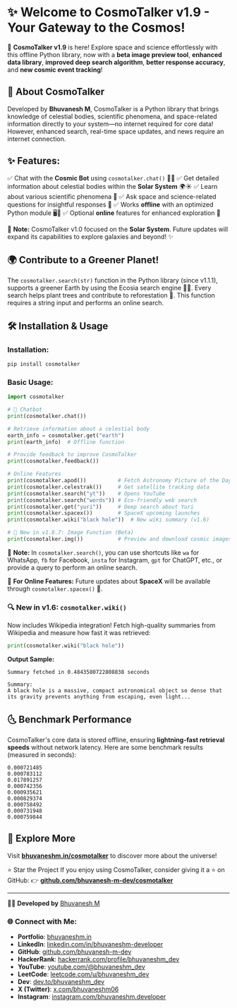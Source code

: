 # ✨ Welcome to CosmoTalker v1.9 - Your Gateway to the Cosmos!

🚀 **CosmoTalker v1.9** is here! Explore space and science effortlessly with this offline Python library, now with a **beta image preview tool**, **enhanced data library**, **improved deep search algorithm**, **better response accuracy**, and **new cosmic event tracking**!

## 🌠 About CosmoTalker

Developed by **Bhuvanesh M**, CosmoTalker is a Python library that brings knowledge of celestial bodies, scientific phenomena, and space-related information directly to your system—no internet required for core data! However, enhanced search, real-time space updates, and news require an internet connection.

## ✨ Features:

✅ Chat with the **Cosmic Bot** using `cosmotalker.chat()` 🤖🌌
✅ Get detailed information about celestial bodies within the **Solar System** 🌍☀️ &#x20;
✅ Learn about various scientific phenomena 🔬 &#x20;
✅ Ask space and science-related questions for insightful responses 🧩 &#x20;
✅ Works **offline** with an optimized Python module 🖥️🚀 &#x20;
✅ Optional **online** features for enhanced exploration 🌌

📍 **Note:** CosmoTalker v1.0 focused on the **Solar System**. Future updates will expand its capabilities to explore galaxies and beyond! ✨

## 🌍 Contribute to a Greener Planet!

The `cosmotalker.search(str)` function in the Python library (since v1.1.1), supports a greener Earth by using the Ecosia search engine 🌱💚. Every search helps plant trees and contribute to reforestation 🌳. This function requires a string input and performs an online search.

## 🛠 Installation & Usage

### Installation:

```sh
pip install cosmotalker
```

### Basic Usage:

```python
import cosmotalker

# 💬 Chatbot
print(cosmotalker.chat())

# Retrieve information about a celestial body
earth_info = cosmotalker.get("earth")
print(earth_info)  # Offline function

# Provide feedback to improve CosmoTalker
print(cosmotalker.feedback())

# Online Features
print(cosmotalker.apod())          # Fetch Astronomy Picture of the Day
print(cosmotalker.celestrak())     # Get satellite tracking data
print(cosmotalker.search("yt"))    # Opens YouTube
print(cosmotalker.search("words")) # Eco-friendly web search
print(cosmotalker.get("yuri"))     # Deep search about Yuri
print(cosmotalker.spacex())        # SpaceX upcoming launches
print(cosmotalker.wiki("black hole"))  # New wiki summary (v1.6)

# 📸 New in v1.8.7: Image Function (Beta)
print(cosmotalker.img())           # Preview and download cosmic images (Beta)
```

📌 **Note:** In `cosmotalker.search()`, you can use shortcuts like `wa` for WhatsApp, `fb` for Facebook, `insta` for Instagram, `gpt` for ChatGPT, etc., or provide a query to perform an online search.

💇 **For Online Features:**
Future updates about **SpaceX** will be available through `cosmotalker.spacex()` 🚀.

### 🔍 New in v1.6: `cosmotalker.wiki()`

Now includes Wikipedia integration! Fetch high-quality summaries from Wikipedia and measure how fast it was retrieved:

```python
print(cosmotalker.wiki("black hole"))
```

**Output Sample:**

```
Summary fetched in 0.4843580722808838 seconds

Summary:
A black hole is a massive, compact astronomical object so dense that its gravity prevents anything from escaping, even light...
```

## 🌜 Benchmark Performance

CosmoTalker's core data is stored offline, ensuring **lightning-fast retrieval speeds** without network latency. Here are some benchmark results (measured in seconds):

```
0.000721485
0.000783112
0.017891257
0.000742356
0.000935621
0.000829374
0.000758492
0.000731948
0.000759844
```

## 🌌 Explore More

Visit **[bhuvaneshm.in/cosmotalker](https://bhuvaneshm.in/cosmotalker)** to discover more about the universe!

⭐ Star the Project
If you enjoy using CosmoTalker, consider giving it a ⭐ on GitHub:
👉 **[github.com/bhuvanesh-m-dev/cosmotalker](https://github.com/bhuvanesh-m-dev/cosmotalker)**

---

👨‍💻 **Developed by** [Bhuvanesh M](https://github.com/bhuvanesh-m-dev)

### 🌐 Connect with Me:

* **Portfolio**: [bhuvaneshm.in](https://bhuvaneshm.in/)
* **LinkedIn**: [linkedin.com/in/bhuvaneshm-developer](https://www.linkedin.com/in/bhuvaneshm-developer)
* **GitHub**: [github.com/bhuvanesh-m-dev](https://github.com/bhuvanesh-m-dev)
* **HackerRank**: [hackerrank.com/profile/bhuvaneshm\_dev](https://www.hackerrank.com/profile/bhuvaneshm_dev)
* **YouTube**: [youtube.com/@bhuvaneshm\_dev](https://www.youtube.com/@bhuvaneshm_dev)
* **LeetCode**: [leetcode.com/u/bhuvaneshm\_dev](https://leetcode.com/u/bhuvaneshm_dev/)
* **Dev**: [dev.to/bhuvaneshm\_dev](https://dev.to/bhuvaneshm_dev)
* **X (Twitter)**: [x.com/bhuvaneshm06](https://x.com/bhuvaneshm06)
* **Instagram**: [instagram.com/bhuvaneshm.developer](https://www.instagram.com/bhuvaneshm.developer)

